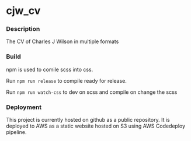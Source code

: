 # cjw_cv

### Description
The CV of Charles J Wilson in multiple formats

### Build
npm is used to comile scss into css.

Run `npm run release` to compile ready for release.

Run `npm run watch-css` to dev on scss and compile on change the scss 

### Deployment
This project is currently hosted on github as a public repository. It is deployed to AWS as a static website hosted on S3 using AWS Codedeploy pipeline.